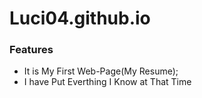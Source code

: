 # Luci04.github.io
### Features

- It is My First Web-Page(My Resume);
- I have Put Everthing I Know at That Time

